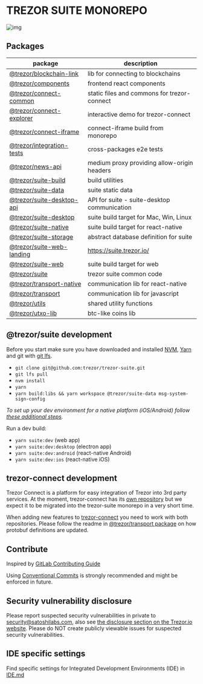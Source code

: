 # TREZOR SUITE MONOREPO

![img](https://repository-images.githubusercontent.com/148657224/439f6100-765f-11e9-9bff-b725eef3c4a6)

## Packages

| package                                                   | description                                 |
| --------------------------------------------------------- | ------------------------------------------- |
| [@trezor/blockchain-link](./packages/blockchain-link)     | lib for connecting to blockchains           |
| [@trezor/components](./packages/components)               | frontend react components                   |
| [@trezor/connect-common](./packages/connect-common)       | static files and commons for trezor-connect |
| [@trezor/connect-explorer](./packages/connect-explorer)   | interactive demo for trezor-connect         |
| [@trezor/connect-iframe](./packages/connect-iframe)       | connect-iframe build from monorepo          |
| [@trezor/integration-tests](./packages/integration-tests) | cross-packages e2e tests                    |
| [@trezor/news-api](./packages/news-api)                   | medium proxy providing allow-origin headers |
| [@trezor/suite-build](./packages/suite-build)             | build utilities                             |
| [@trezor/suite-data](./packages/suite-data)               | suite static data                           |
| [@trezor/suite-desktop-api](./packages/suite-desktop-api) | API for suite - suite-desktop communication |
| [@trezor/suite-desktop](./packages/suite-desktop)         | suite build target for Mac, Win, Linux      |
| [@trezor/suite-native](./packages/suite-native)           | suite build target for react-native         |
| [@trezor/suite-storage](./packages/suite-storage)         | abstract database definition for suite      |
| [@trezor/suite-web-landing](./packages/suite-web-landing) | https://suite.trezor.io/                    |
| [@trezor/suite-web](./packages/suite-web)                 | suite build target for web                  |
| [@trezor/suite](./packages/suite)                         | trezor suite common code                    |
| [@trezor/transport-native](./packages/transport-native)   | communication lib for react-native          |
| [@trezor/transport](./packages/transport)                 | communication lib for javascript            |
| [@trezor/utils](./packages/utils)                         | shared utility functions                    |
| [@trezor/utxo-lib](./packages/utxo-lib)                   | btc-like coins lib                          |

## @trezor/suite development

Before you start make sure you have downloaded and installed [NVM](https://github.com/nvm-sh/nvm), [Yarn](https://yarnpkg.com/lang/en/docs/install/) and git with [git lfs](https://git-lfs.github.com/).

-   `git clone git@github.com:trezor/trezor-suite.git`
-   `git lfs pull`
-   `nvm install`
-   `yarn`
-   `yarn build:libs && yarn workspace @trezor/suite-data msg-system-sign-config`

_To set up your dev environment for a native platform (iOS/Android) follow [these additional steps](https://github.com/trezor/trezor-suite/tree/develop/packages/suite-native#development)._

Run a dev build:

-   `yarn suite:dev` (web app)
-   `yarn suite:dev:desktop` (electron app)
-   `yarn suite:dev:android` (react-native Android)
-   `yarn suite:dev:ios` (react-native iOS)

## trezor-connect development

Trezor Connect is a platform for easy integration of Trezor into 3rd party services. At the moment, trezor-connect has its [own repository](https://github.com/trezor/connect) but we expect it to be migrated into the trezor-suite monorepo in a very short time.

When adding new features to [trezor-connect](https://github.com/trezor/connect) you need to work with both repositories.
Please follow the readme in [@trezor/transport package](./packages/transport) on how protobuf definitions are updated.

## Contribute

Inspired by [GitLab Contributing Guide](https://docs.gitlab.com/ee/development/contributing/)

Using [Conventional Commits](COMMITS.md) is strongly recommended and might be enforced in future.

## Security vulnerability disclosure

Please report suspected security vulnerabilities in private to [security@satoshilabs.com](mailto:security@satoshilabs.com), also see [the disclosure section on the Trezor.io website](https://trezor.io/security/). Please do NOT create publicly viewable issues for suspected security vulnerabilities.

## IDE specific settings

Find specific settings for Integrated Development Environments (IDE) in [IDE.md](./IDE.md)
